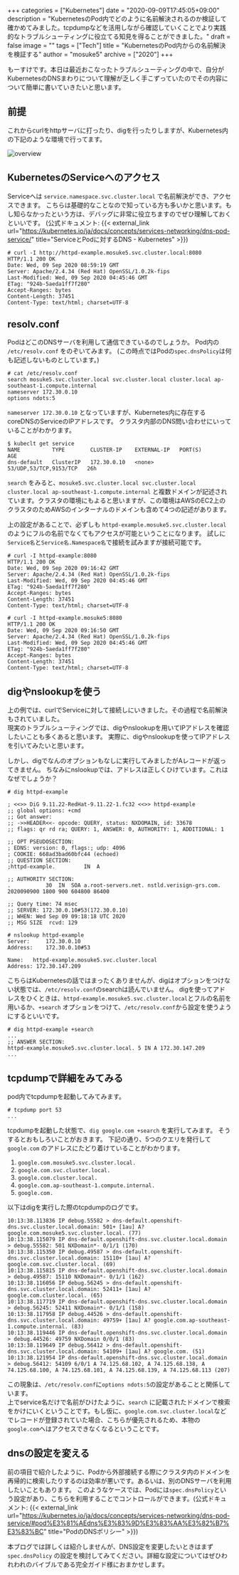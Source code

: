 +++
categories = ["Kubernetes"]
date = "2020-09-09T17:45:05+09:00"
description = "KubernetesのPod内でどのように名前解決されるのか検証して確かめてみました。tcpdumpなどを活用しながら確認していくことでより実践的なトラブルシューティングに役立てる知見を得ることができました。"
draft = false
image = ""
tags = ["Tech"]
title = "KubernetesのPod内からの名前解決を検証する"
author = "mosuke5"
archive = ["2020"]
+++

もーすけです。本日は最近おこなったトラブルシューティングの中で、自分がKubernetesのDNSまわりについて理解が乏しく手こずっていたのでその内容について簡単に書いていきたいと思います。

## 前提
これからcurlをhttpサーバに打ったり、digを行ったりしますが、Kubernetes内の下記のような環境で行ってます。

![overview](/image/kubernetes-dns-test-overview.png)

<!--more-->

## KubernetesのServiceへのアクセス
Serviceへは `service.namespace.svc.cluster.local` で名前解決ができ、アクセスできます。
こちらは基礎的なことなので知っている方も多いかと思います。もし知らなかったという方は、デバッグに非常に役立ちますのでぜひ理解しておくといいです。
(公式ドキュメント: {{< external_link url="https://kubernetes.io/ja/docs/concepts/services-networking/dns-pod-service/" title="ServiceとPodに対するDNS - Kubernetes" >}})

```
# curl -I http://httpd-example.mosuke5.svc.cluster.local:8080
HTTP/1.1 200 OK
Date: Wed, 09 Sep 2020 08:59:19 GMT
Server: Apache/2.4.34 (Red Hat) OpenSSL/1.0.2k-fips
Last-Modified: Wed, 09 Sep 2020 04:45:46 GMT
ETag: "924b-5aeda1ff7f280"
Accept-Ranges: bytes
Content-Length: 37451
Content-Type: text/html; charset=UTF-8
```

## resolv.conf
PodはどこのDNSサーバを利用して通信できているのでしょうか。
Pod内の `/etc/resolv.conf` をのぞいてみます。
(この時点ではPodの`spec.dnsPolicy`は何も記述しないものとしています。)

```
# cat /etc/resolv.conf
search mosuke5.svc.cluster.local svc.cluster.local cluster.local ap-southeast-1.compute.internal
nameserver 172.30.0.10
options ndots:5
```

`nameserver 172.30.0.10` となっていますが、Kubernetes内に存在するcoreDNSのServiceのIPアドレスです。
クラスタ内部のDNS問い合わせにいっていることがわかります。

```
$ kubeclt get service
NAME          TYPE        CLUSTER-IP    EXTERNAL-IP   PORT(S)                  AGE
dns-default   ClusterIP   172.30.0.10   <none>        53/UDP,53/TCP,9153/TCP   26h
```

`search` をみると、`mosuke5.svc.cluster.local svc.cluster.local cluster.local ap-southeast-1.compute.internal` と複数ドメインが記述されています。クラスタの環境にもよると思いますが、この環境はAWSのEC2上のクラスタのためAWSのインターナルのドメインも含めて4つの記述があります。  

上の設定があることで、必ずしも `httpd-example.mosuke5.svc.cluster.local` のようにフルの名前でなくてもアクセスが可能ということになります。
試しに`Service名`と`Service名.Namespace名`で接続を試みますが接続可能です。

```
# curl -I httpd-example:8080
HTTP/1.1 200 OK
Date: Wed, 09 Sep 2020 09:16:42 GMT
Server: Apache/2.4.34 (Red Hat) OpenSSL/1.0.2k-fips
Last-Modified: Wed, 09 Sep 2020 04:45:46 GMT
ETag: "924b-5aeda1ff7f280"
Accept-Ranges: bytes
Content-Length: 37451
Content-Type: text/html; charset=UTF-8

# curl -I httpd-example.mosuke5:8080
HTTP/1.1 200 OK
Date: Wed, 09 Sep 2020 09:16:50 GMT
Server: Apache/2.4.34 (Red Hat) OpenSSL/1.0.2k-fips
Last-Modified: Wed, 09 Sep 2020 04:45:46 GMT
ETag: "924b-5aeda1ff7f280"
Accept-Ranges: bytes
Content-Length: 37451
Content-Type: text/html; charset=UTF-8
```

## digやnslookupを使う
上の例では、curlでServiceに対して接続しにいきました。その過程で名前解決もされていました。  
現実のトラブルシューティングでは、digやnslookupを用いてIPアドレスを確認したいことも多くあると思います。
実際に、digやnslookupを使ってIPアドレスを引いてみたいと思います。

しかし、digでなんのオプションもなしに実行してみましたがAレコードが返ってきません。
ちなみにnslookupでは、アドレスは正しくひけています。これはなぜでしょうか？

```
# dig httpd-example

; <<>> DiG 9.11.22-RedHat-9.11.22-1.fc32 <<>> httpd-example
;; global options: +cmd
;; Got answer:
;; ->>HEADER<<- opcode: QUERY, status: NXDOMAIN, id: 33678
;; flags: qr rd ra; QUERY: 1, ANSWER: 0, AUTHORITY: 1, ADDITIONAL: 1

;; OPT PSEUDOSECTION:
; EDNS: version: 0, flags:; udp: 4096
; COOKIE: 668ad3bad60bfc44 (echoed)
;; QUESTION SECTION:
;httpd-example.			IN	A

;; AUTHORITY SECTION:
.			30	IN	SOA	a.root-servers.net. nstld.verisign-grs.com. 2020090900 1800 900 604800 86400

;; Query time: 74 msec
;; SERVER: 172.30.0.10#53(172.30.0.10)
;; WHEN: Wed Sep 09 09:18:18 UTC 2020
;; MSG SIZE  rcvd: 129
```

```
# nslookup httpd-example
Server:		172.30.0.10
Address:	172.30.0.10#53

Name:	httpd-example.mosuke5.svc.cluster.local
Address: 172.30.147.209
```

こちらはKubernetesの話ではまったくありませんが、digはオプションをつけない状態では、`/etc/resolv.conf`のsearchは読んでいません。
digを使ってアドレスをひくときは、`httpd-example.mosuke5.svc.cluster.local`とフルの名前を用いるか、`+search` オプションをつけて、`/etc/resolv.conf`から設定を使うようにするといいです。

```
# dig httpd-example +search
...
;; ANSWER SECTION:
httpd-example.mosuke5.svc.cluster.local. 5 IN A	172.30.147.209
...
```

## tcpdumpで詳細をみてみる
pod内でtcpdumpを起動してみてみます。

```
# tcpdump port 53
...
```

tcpdumpを起動した状態で、`dig google.com +search` を実行してみます。
そうするとおもしろいことがおきます。
下記の通り、5つのクエリを発行して `google.com` のアドレスにたどり着けていることがわかります。

1. `google.com.mosuke5.svc.cluster.local.`
1. `google.com.svc.cluster.local.`
1. `google.com.cluster.local.`
1. `google.com.ap-southeast-1.compute.internal.`
1. `google.com.`

以下はdigを実行した際のtcpdumpのログです。
```
10:13:38.113836 IP debug.55582 > dns-default.openshift-dns.svc.cluster.local.domain: 501+ [1au] A? google.com.mosuke5.svc.cluster.local. (77)
10:13:38.115079 IP dns-default.openshift-dns.svc.cluster.local.domain > debug.55582: 501 NXDomain*- 0/1/1 (170)
10:13:38.115350 IP debug.49587 > dns-default.openshift-dns.svc.cluster.local.domain: 15110+ [1au] A? google.com.svc.cluster.local. (69)
10:13:38.115815 IP dns-default.openshift-dns.svc.cluster.local.domain > debug.49587: 15110 NXDomain*- 0/1/1 (162)
10:13:38.116056 IP debug.56245 > dns-default.openshift-dns.svc.cluster.local.domain: 52411+ [1au] A? google.com.cluster.local. (65)
10:13:38.117719 IP dns-default.openshift-dns.svc.cluster.local.domain > debug.56245: 52411 NXDomain*- 0/1/1 (158)
10:13:38.117958 IP debug.44526 > dns-default.openshift-dns.svc.cluster.local.domain: 49759+ [1au] A? google.com.ap-southeast-1.compute.internal. (83)
10:13:38.119446 IP dns-default.openshift-dns.svc.cluster.local.domain > debug.44526: 49759 NXDomain 0/0/1 (83)
10:13:38.119649 IP debug.56412 > dns-default.openshift-dns.svc.cluster.local.domain: 54109+ [1au] A? google.com. (51)
10:13:38.121954 IP dns-default.openshift-dns.svc.cluster.local.domain > debug.56412: 54109 6/0/1 A 74.125.68.102, A 74.125.68.138, A 74.125.68.100, A 74.125.68.101, A 74.125.68.139, A 74.125.68.113 (207)
```

この現象は、`/etc/resolv.conf`に`options ndots:5`の設定があることと関係しています。  
上でservice名だけで名前がひけたように、`search` に記載されたドメインで検索をかけにいくということです。もし仮に、`google.com.svc.cluster.local`などでレコードが登録されていた場合、こちらが優先されるため、本物の`google.com`へはアクセスできなくなるということです。

## dnsの設定を変える
前の項目で紹介したように、Podから外部接続する際にクラスタ内のドメインを再帰的に検索したりするのは効率が悪いです。あるいは、別のDNSサーバを利用したいこともあります。
このようなケースでは、Podには`spec.dnsPolicy`という設定があり、こちらを利用することでコントロールができます。(公式ドキュメント: {{< external_link url="https://kubernetes.io/ja/docs/concepts/services-networking/dns-pod-service/#pod%E3%81%AEdns%E3%83%9D%E3%83%AA%E3%82%B7%E3%83%BC" title="PodのDNSポリシー" >}})

本ブログでは詳しくは紹介しませんが、DNS設定を変更したいときはまず `spec.dnsPolicy` の設定を検討してみてください。詳細な設定についてはぜひわれわれのバイブルである完全ガイド様におまかせします。

<div class="iframely-embed"><div class="iframely-responsive" style="height: 140px; padding-bottom: 0;"><a href="https://www.amazon.co.jp/Kubernetes%25E5%25AE%258C%25E5%2585%25A8%25E3%2582%25AC%25E3%2582%25A4%25E3%2583%2589-%25E7%25AC%25AC2%25E7%2589%2588-Top-Gear-%25E2%25BB%2598%25E2%25BC%25AD/dp/4295009792" data-iframely-url="//cdn.iframe.ly/o1xk9gJ?iframe=card-small"></a></div></div><script async src="//cdn.iframe.ly/embed.js" charset="utf-8"></script>